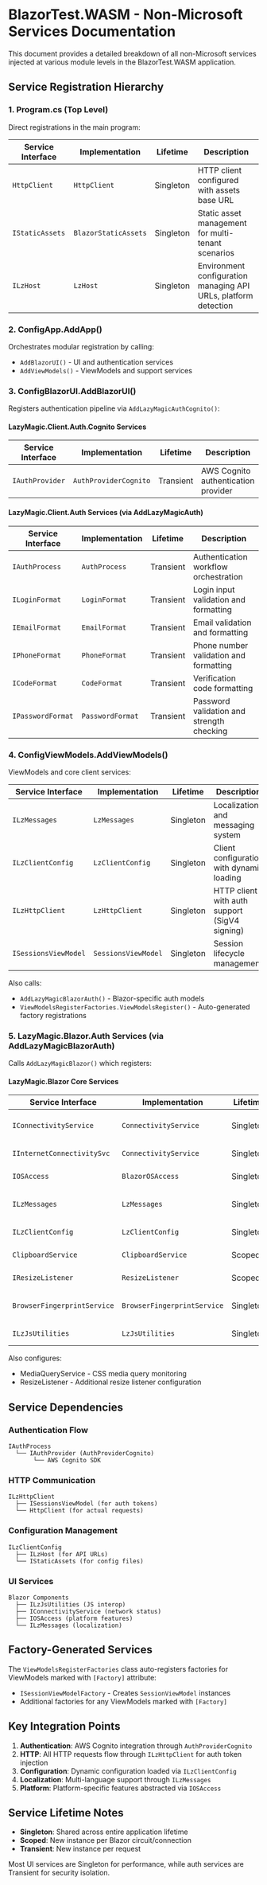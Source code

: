 # BlazorTest.WASM - Non-Microsoft Services Documentation

This document provides a detailed breakdown of all non-Microsoft services injected at various module levels in the BlazorTest.WASM application.

## Service Registration Hierarchy

### 1. Program.cs (Top Level)
Direct registrations in the main program:

| Service Interface | Implementation | Lifetime | Description |
|-------------------|----------------|----------|-------------|
| `HttpClient` | `HttpClient` | Singleton | HTTP client configured with assets base URL |
| `IStaticAssets` | `BlazorStaticAssets` | Singleton | Static asset management for multi-tenant scenarios |
| `ILzHost` | `LzHost` | Singleton | Environment configuration managing API URLs, platform detection |

### 2. ConfigApp.AddApp()
Orchestrates modular registration by calling:
- `AddBlazorUI()` - UI and authentication services
- `AddViewModels()` - ViewModels and support services

### 3. ConfigBlazorUI.AddBlazorUI()
Registers authentication pipeline via `AddLazyMagicAuthCognito()`:

#### LazyMagic.Client.Auth.Cognito Services
| Service Interface | Implementation | Lifetime | Description |
|-------------------|----------------|----------|-------------|
| `IAuthProvider` | `AuthProviderCognito` | Transient | AWS Cognito authentication provider |

#### LazyMagic.Client.Auth Services (via AddLazyMagicAuth)
| Service Interface | Implementation | Lifetime | Description |
|-------------------|----------------|----------|-------------|
| `IAuthProcess` | `AuthProcess` | Transient | Authentication workflow orchestration |
| `ILoginFormat` | `LoginFormat` | Transient | Login input validation and formatting |
| `IEmailFormat` | `EmailFormat` | Transient | Email validation and formatting |
| `IPhoneFormat` | `PhoneFormat` | Transient | Phone number validation and formatting |
| `ICodeFormat` | `CodeFormat` | Transient | Verification code formatting |
| `IPasswordFormat` | `PasswordFormat` | Transient | Password validation and strength checking |

### 4. ConfigViewModels.AddViewModels()
ViewModels and core client services:

| Service Interface | Implementation | Lifetime | Description |
|-------------------|----------------|----------|-------------|
| `ILzMessages` | `LzMessages` | Singleton | Localization and messaging system |
| `ILzClientConfig` | `LzClientConfig` | Singleton | Client configuration with dynamic loading |
| `ILzHttpClient` | `LzHttpClient` | Singleton | HTTP client with auth support (SigV4 signing) |
| `ISessionsViewModel` | `SessionsViewModel` | Singleton | Session lifecycle management |

Also calls:
- `AddLazyMagicBlazorAuth()` - Blazor-specific auth models
- `ViewModelsRegisterFactories.ViewModelsRegister()` - Auto-generated factory registrations

### 5. LazyMagic.Blazor.Auth Services (via AddLazyMagicBlazorAuth)
Calls `AddLazyMagicBlazor()` which registers:

#### LazyMagic.Blazor Core Services
| Service Interface | Implementation | Lifetime | Description |
|-------------------|----------------|----------|-------------|
| `IConnectivityService` | `ConnectivityService` | Singleton | Network connectivity monitoring |
| `IInternetConnectivitySvc` | `ConnectivityService` | Singleton | Alias for IConnectivityService |
| `IOSAccess` | `BlazorOSAccess` | Singleton | Platform-specific functionality |
| `ILzMessages` | `LzMessages` | Singleton | Message localization (if not already registered) |
| `ILzClientConfig` | `LzClientConfig` | Singleton | Client config (if not already registered) |
| `ClipboardService` | `ClipboardService` | Scoped | Clipboard operations |
| `IResizeListener` | `ResizeListener` | Scoped | Window resize event handling |
| `BrowserFingerprintService` | `BrowserFingerprintService` | Singleton | Browser fingerprinting for analytics |
| `ILzJsUtilities` | `LzJsUtilities` | Singleton | JavaScript interop utilities |

Also configures:
- MediaQueryService - CSS media query monitoring
- ResizeListener - Additional resize listener configuration

## Service Dependencies

### Authentication Flow
```
IAuthProcess 
  └── IAuthProvider (AuthProviderCognito)
       └── AWS Cognito SDK
```

### HTTP Communication
```
ILzHttpClient
  ├── ISessionsViewModel (for auth tokens)
  └── HttpClient (for actual requests)
```

### Configuration Management
```
ILzClientConfig
  ├── ILzHost (for API URLs)
  └── IStaticAssets (for config files)
```

### UI Services
```
Blazor Components
  ├── ILzJsUtilities (JS interop)
  ├── IConnectivityService (network status)
  ├── IOSAccess (platform features)
  └── ILzMessages (localization)
```

## Factory-Generated Services

The `ViewModelsRegisterFactories` class auto-registers factories for ViewModels marked with `[Factory]` attribute:

- `ISessionViewModelFactory` - Creates `SessionViewModel` instances
- Additional factories for any ViewModels marked with `[Factory]`

## Key Integration Points

1. **Authentication**: AWS Cognito integration through `AuthProviderCognito`
2. **HTTP**: All HTTP requests flow through `ILzHttpClient` for auth token injection
3. **Configuration**: Dynamic configuration loaded via `ILzClientConfig`
4. **Localization**: Multi-language support through `ILzMessages`
5. **Platform**: Platform-specific features abstracted via `IOSAccess`

## Service Lifetime Notes

- **Singleton**: Shared across entire application lifetime
- **Scoped**: New instance per Blazor circuit/connection
- **Transient**: New instance per request

Most UI services are Singleton for performance, while auth services are Transient for security isolation.
